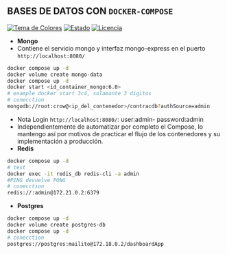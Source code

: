 ## BASES DE DATOS CON `DOCKER-COMPOSE`

[![Tema de Colores](https://img.shields.io/badge/theme-gruvbox%20dark-brightgreen)](https://github.com/morhetz/gruvbox)
[![Estado](https://img.shields.io/badge/estado-stand%20by-yellowgreen)](https://github.com/programmingwithclaudio/dotfiles)
[![Licencia](https://img.shields.io/badge/licencia-MIT-blue)](https://opensource.org/licenses/MIT)

- **Mongo**
- Contiene el servicio mongo y interfaz mongo-express en el puerto `http://localhost:8080/`

```bash
docker compose up -d
docker volume create mongo-data
docker compose up -d
docker start <id_container_mongo:6.0>
# example docker start 3c4, solamante 3 digitos
# conecction
mongodb://root:crow@<ip_del_contenedor>/contracdb?authSource=admin
```

- Nota Login `http://localhost:8080/`: user:admin- password:admin
- Independientemente de automatizar por completo el Compose, lo mantengo así por motivos de practicar el flujo de los contenedores y su implementación a producción.
- **Redis**

```bash
docker compose up -d
# test
docker exec -it redis_db redis-cli -a admin
#PING devuelve PONG
# conecction
redis://:admin@172.21.0.2:6379
```

- **Postgres**

```bash
docker compose up -d
docker volume create postgres-db
docker compose up -d
# conecction
postgres://postgres:mailito@172.18.0.2/dashboardApp
```
